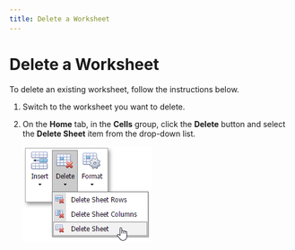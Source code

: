 ```yaml
---
title: Delete a Worksheet
---
```

# Delete a Worksheet
To delete an existing worksheet, follow the instructions below.
1. Switch to the worksheet you want to delete.
2. On the **Home** tab, in the **Cells** group, click the **Delete** button and select the **Delete Sheet** item from the drop-down list.
	
	![EUD_ASPxSpreadsheet_DeleteWorksheet](../../../images/img26106.png)